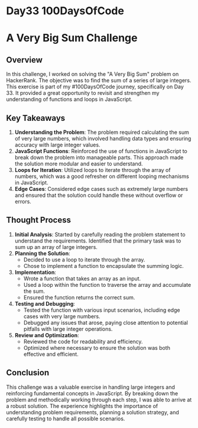 # Day33 100DaysOfCode

# A Very Big Sum Challenge

## Overview

In this challenge, I worked on solving the "A Very Big Sum" problem on HackerRank. The objective was to find the sum of a series of large integers. This exercise is part of my #100DaysOfCode journey, specifically on Day 33. It provided a great opportunity to revisit and strengthen my understanding of functions and loops in JavaScript.

## Key Takeaways

1. **Understanding the Problem**: The problem required calculating the sum of very large numbers, which involved handling data types and ensuring accuracy with large integer values.
2. **JavaScript Functions**: Reinforced the use of functions in JavaScript to break down the problem into manageable parts. This approach made the solution more modular and easier to understand.
3. **Loops for Iteration**: Utilized loops to iterate through the array of numbers, which was a good refresher on different looping mechanisms in JavaScript.
4. **Edge Cases**: Considered edge cases such as extremely large numbers and ensured that the solution could handle these without overflow or errors.

## Thought Process

1. **Initial Analysis**: Started by carefully reading the problem statement to understand the requirements. Identified that the primary task was to sum up an array of large integers.
2. **Planning the Solution**:
   - Decided to use a loop to iterate through the array.
   - Chose to implement a function to encapsulate the summing logic.
3. **Implementation**:
   - Wrote a function that takes an array as an input.
   - Used a loop within the function to traverse the array and accumulate the sum.
   - Ensured the function returns the correct sum.
4. **Testing and Debugging**:
   - Tested the function with various input scenarios, including edge cases with very large numbers.
   - Debugged any issues that arose, paying close attention to potential pitfalls with large integer operations.
5. **Review and Optimization**:
   - Reviewed the code for readability and efficiency.
   - Optimized where necessary to ensure the solution was both effective and efficient.

## Conclusion

This challenge was a valuable exercise in handling large integers and reinforcing fundamental concepts in JavaScript. By breaking down the problem and methodically working through each step, I was able to arrive at a robust solution. The experience highlights the importance of understanding problem requirements, planning a solution strategy, and carefully testing to handle all possible scenarios.